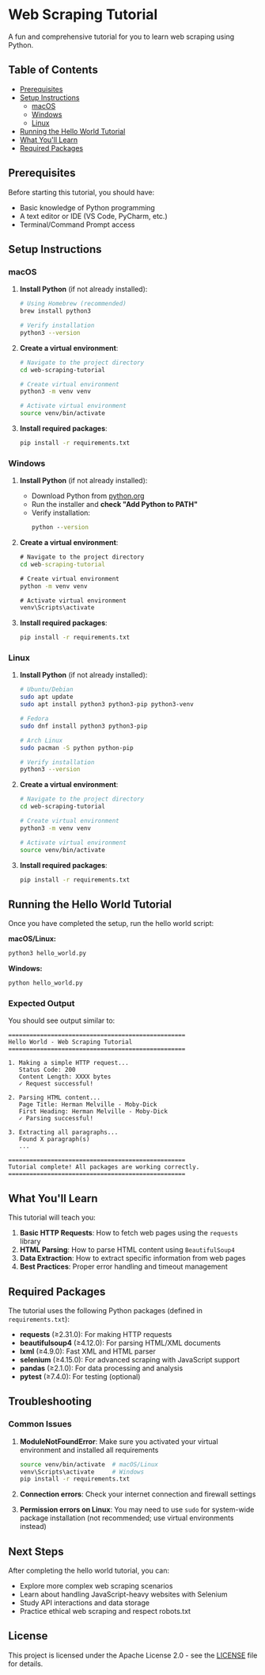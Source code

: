 # Web Scraping Tutorial

A fun and comprehensive tutorial for you to learn web scraping using Python.

## Table of Contents

- [Prerequisites](#prerequisites)
- [Setup Instructions](#setup-instructions)
  - [macOS](#macos)
  - [Windows](#windows)
  - [Linux](#linux)
- [Running the Hello World Tutorial](#running-the-hello-world-tutorial)
- [What You'll Learn](#what-youll-learn)
- [Required Packages](#required-packages)

## Prerequisites

Before starting this tutorial, you should have:
- Basic knowledge of Python programming
- A text editor or IDE (VS Code, PyCharm, etc.)
- Terminal/Command Prompt access

## Setup Instructions

### macOS

1. **Install Python** (if not already installed):
   ```bash
   # Using Homebrew (recommended)
   brew install python3
   
   # Verify installation
   python3 --version
   ```

2. **Create a virtual environment**:
   ```bash
   # Navigate to the project directory
   cd web-scraping-tutorial
   
   # Create virtual environment
   python3 -m venv venv
   
   # Activate virtual environment
   source venv/bin/activate
   ```

3. **Install required packages**:
   ```bash
   pip install -r requirements.txt
   ```

### Windows

1. **Install Python** (if not already installed):
   - Download Python from [python.org](https://www.python.org/downloads/)
   - Run the installer and **check "Add Python to PATH"**
   - Verify installation:
     ```cmd
     python --version
     ```

2. **Create a virtual environment**:
   ```cmd
   # Navigate to the project directory
   cd web-scraping-tutorial
   
   # Create virtual environment
   python -m venv venv
   
   # Activate virtual environment
   venv\Scripts\activate
   ```

3. **Install required packages**:
   ```cmd
   pip install -r requirements.txt
   ```

### Linux

1. **Install Python** (if not already installed):
   ```bash
   # Ubuntu/Debian
   sudo apt update
   sudo apt install python3 python3-pip python3-venv
   
   # Fedora
   sudo dnf install python3 python3-pip
   
   # Arch Linux
   sudo pacman -S python python-pip
   
   # Verify installation
   python3 --version
   ```

2. **Create a virtual environment**:
   ```bash
   # Navigate to the project directory
   cd web-scraping-tutorial
   
   # Create virtual environment
   python3 -m venv venv
   
   # Activate virtual environment
   source venv/bin/activate
   ```

3. **Install required packages**:
   ```bash
   pip install -r requirements.txt
   ```

## Running the Hello World Tutorial

Once you have completed the setup, run the hello world script:

**macOS/Linux:**
```bash
python3 hello_world.py
```

**Windows:**
```cmd
python hello_world.py
```

### Expected Output

You should see output similar to:
```
==================================================
Hello World - Web Scraping Tutorial
==================================================

1. Making a simple HTTP request...
   Status Code: 200
   Content Length: XXXX bytes
   ✓ Request successful!

2. Parsing HTML content...
   Page Title: Herman Melville - Moby-Dick
   First Heading: Herman Melville - Moby-Dick
   ✓ Parsing successful!

3. Extracting all paragraphs...
   Found X paragraph(s)
   ...

==================================================
Tutorial complete! All packages are working correctly.
==================================================
```

## What You'll Learn

This tutorial will teach you:

1. **Basic HTTP Requests**: How to fetch web pages using the `requests` library
2. **HTML Parsing**: How to parse HTML content using `BeautifulSoup4`
3. **Data Extraction**: How to extract specific information from web pages
4. **Best Practices**: Proper error handling and timeout management

## Required Packages

The tutorial uses the following Python packages (defined in `requirements.txt`):

- **requests** (≥2.31.0): For making HTTP requests
- **beautifulsoup4** (≥4.12.0): For parsing HTML/XML documents
- **lxml** (≥4.9.0): Fast XML and HTML parser
- **selenium** (≥4.15.0): For advanced scraping with JavaScript support
- **pandas** (≥2.1.0): For data processing and analysis
- **pytest** (≥7.4.0): For testing (optional)

## Troubleshooting

### Common Issues

1. **ModuleNotFoundError**: Make sure you activated your virtual environment and installed all requirements
   ```bash
   source venv/bin/activate  # macOS/Linux
   venv\Scripts\activate     # Windows
   pip install -r requirements.txt
   ```

2. **Connection errors**: Check your internet connection and firewall settings

3. **Permission errors on Linux**: You may need to use `sudo` for system-wide package installation (not recommended; use virtual environments instead)

## Next Steps

After completing the hello world tutorial, you can:
- Explore more complex web scraping scenarios
- Learn about handling JavaScript-heavy websites with Selenium
- Study API interactions and data storage
- Practice ethical web scraping and respect robots.txt

## License

This project is licensed under the Apache License 2.0 - see the [LICENSE](LICENSE) file for details.
